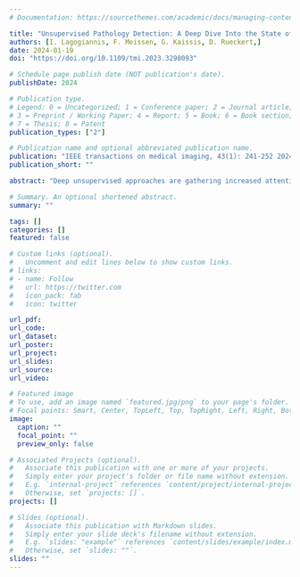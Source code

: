 ```yaml
---
# Documentation: https://sourcethemes.com/academic/docs/managing-content/

title: "Unsupervised Pathology Detection: A Deep Dive Into the State of the Art."
authors: [I. Lagogiannis, F. Meissen, G. Kaissis, D. Rueckert,]
date: 2024-01-19
doi: "https://doi.org/10.1109/tmi.2023.3298093"

# Schedule page publish date (NOT publication's date).
publishDate: 2024

# Publication type.
# Legend: 0 = Uncategorized; 1 = Conference paper; 2 = Journal article;
# 3 = Preprint / Working Paper; 4 = Report; 5 = Book; 6 = Book section;
# 7 = Thesis; 8 = Patent
publication_types: ["2"]

# Publication name and optional abbreviated publication name.
publication: "IEEE transactions on medical imaging, 43(1): 241-252 2024"
publication_short: ""

abstract: "Deep unsupervised approaches are gathering increased attention for applications such as pathology detection and segmentation in medical images since they promise to alleviate the need for large labeled datasets and are more generalizable than their supervised counterparts in detecting any kind of rare pathology. As the Unsupervised Anomaly Detection (UAD) literature continuously grows and new paradigms emerge, it is vital to continuously evaluate and benchmark new methods in a common framework, in order to reassess the state-of-the-art (SOTA) and identify promising research directions. To this end, we evaluate a diverse selection of cutting-edge UAD methods on multiple medical datasets, comparing them against the established SOTA in UAD for brain MRI. Our experiments demonstrate that newly developed feature-modeling methods from the industrial and medical literature achieve increased performance compared to previous work and set the new SOTA in a variety of modalities and datasets. Additionally, we show that such methods are capable of benefiting from recently developed self-supervised pre-training algorithms, further increasing their performance. Finally, we perform a series of experiments in order to gain further insights into some unique characteristics of selected models and datasets."

# Summary. An optional shortened abstract.
summary: ""

tags: []
categories: []
featured: false

# Custom links (optional).
#   Uncomment and edit lines below to show custom links.
# links:
# - name: Follow
#   url: https://twitter.com
#   icon_pack: fab
#   icon: twitter

url_pdf:
url_code:
url_dataset:
url_poster:
url_project:
url_slides:
url_source:
url_video:

# Featured image
# To use, add an image named `featured.jpg/png` to your page's folder. 
# Focal points: Smart, Center, TopLeft, Top, TopRight, Left, Right, BottomLeft, Bottom, BottomRight.
image:
  caption: ""
  focal_point: ""
  preview_only: false

# Associated Projects (optional).
#   Associate this publication with one or more of your projects.
#   Simply enter your project's folder or file name without extension.
#   E.g. `internal-project` references `content/project/internal-project/index.md`.
#   Otherwise, set `projects: []`.
projects: []

# Slides (optional).
#   Associate this publication with Markdown slides.
#   Simply enter your slide deck's filename without extension.
#   E.g. `slides: "example"` references `content/slides/example/index.md`.
#   Otherwise, set `slides: ""`.
slides: ""
---
```

